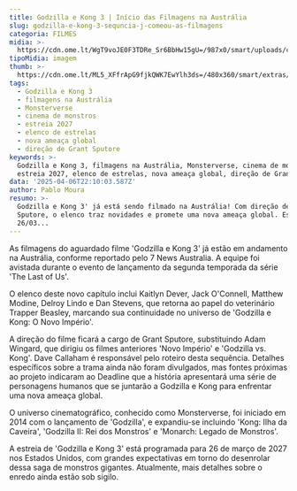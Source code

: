 ```yaml
---
title: Godzilla e Kong 3 | Início das Filmagens na Austrália
slug: godzilla-e-kong-3-sequncia-j-comeou-as-filmagens
categoria: FILMES
midia: >-
  https://cdn.ome.lt/WgT9voJE0F3TDRe_Sr6BbHw15gU=/987x0/smart/uploads/conteudo/fotos/godzillavskong2.jpg
tipoMidia: imagem
thumb: >-
  https://cdn.ome.lt/ML5_XFfrApG9fjkQWK7EwYlh3ds=/480x360/smart/extras/conteudos/godzillavskong2.jpg
tags:
  - Godzilla e Kong 3
  - filmagens na Austrália
  - Monsterverse
  - cinema de monstros
  - estreia 2027
  - elenco de estrelas
  - nova ameaça global
  - direção de Grant Sputore
keywords: >-
  Godzilla e Kong 3, filmagens na Austrália, Monsterverse, cinema de monstros,
  estreia 2027, elenco de estrelas, nova ameaça global, direção de Grant Sputore
data: '2025-04-06T22:10:03.587Z'
author: Pablo Moura
resumo: >-
  Godzilla e Kong 3' já está sendo filmado na Austrália! Com direção de Grant
  Sputore, o elenco traz novidades e promete uma nova ameaça global. Estreia:
  26/03...
---
```


As filmagens do aguardado filme 'Godzilla e Kong 3' já estão em andamento na Austrália, conforme reportado pelo 7 News Australia. A equipe foi avistada durante o evento de lançamento da segunda temporada da série 'The Last of Us'.

O elenco deste novo capítulo inclui Kaitlyn Dever, Jack O'Connell, Matthew Modine, Delroy Lindo e Dan Stevens, que retorna ao papel do veterinário Trapper Beasley, marcando sua continuidade no universo de 'Godzilla e Kong: O Novo Império'.

A direção do filme ficará a cargo de Grant Sputore, substituindo Adam Wingard, que dirigiu os filmes anteriores 'Novo Império' e 'Godzilla vs. Kong'. Dave Callaham é responsável pelo roteiro desta sequência. Detalhes específicos sobre a trama ainda não foram divulgados, mas fontes próximas ao projeto indicaram ao Deadline que a história apresentará uma série de personagens humanos que se juntarão a Godzilla e Kong para enfrentar uma nova ameaça global.

O universo cinematográfico, conhecido como Monsterverse, foi iniciado em 2014 com o lançamento de 'Godzilla', e expandiu-se incluindo 'Kong: Ilha da Caveira', 'Godzilla II: Rei dos Monstros' e 'Monarch: Legado de Monstros'.

A estreia de 'Godzilla e Kong 3' está programada para 26 de março de 2027 nos Estados Unidos, com grandes expectativas em torno do desenrolar dessa saga de monstros gigantes. Atualmente, mais detalhes sobre o enredo ainda estão sob sigilo.
